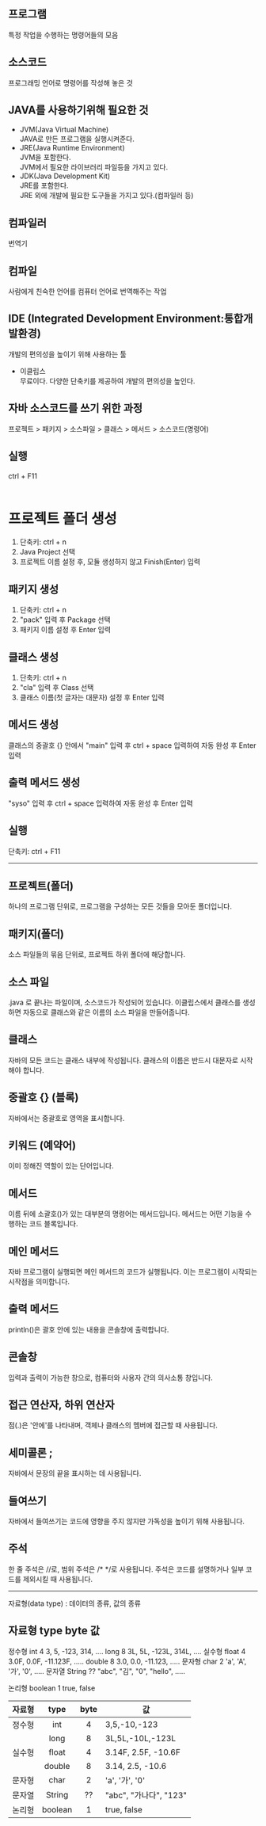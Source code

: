 ## 프로그램
특정 작업을 수행하는 명령어들의 모음

## 소스코드
프로그래밍 언어로 명령어를 작성해 놓은 것

## JAVA를 사용하기위해 필요한 것
- JVM(Java Virtual Machine) <br>
	JAVA로 만든 프로그램을 실행시켜준다.
- JRE(Java Runtime Environment) <br>
	JVM을 포함한다. <br>
	JVM에서 필요한 라이브러리 파일등을 가지고 있다.	
- JDK(Java Development Kit) <br>
	JRE를 포함한다. <br>
	JRE 외에 개발에 필요한 도구들을 가지고 있다.(컴파일러 등)

## 컴파일러
번역기

## 컴파일
사람에게 친숙한 언어를 컴퓨터 언어로 번역해주는 작업

## IDE (Integrated Development Environment:통합개발환경)
개발의 편의성을 높이기 위해 사용하는 툴
- 이클립스 <br>
무료이다. 다양한 단축키를 제공하여 개발의 편의성을 높인다.

## 자바 소스코드를 쓰기 위한 과정
프로젝트 > 패키지 > 소스파일 > 클래스 > 메서드 > 소스코드(명령어)

## 실행
ctrl + F11 <br><br>
# 프로젝트 폴더 생성
1. 단축키: ctrl + n
2. Java Project 선택
3. 프로젝트 이름 설정 후, 모듈 생성하지 않고 Finish(Enter) 입력

## 패키지 생성
1. 단축키: ctrl + n
2. "pack" 입력 후 Package 선택
3. 패키지 이름 설정 후 Enter 입력

## 클래스 생성
1. 단축키: ctrl + n
2. "cla" 입력 후 Class 선택
3. 클래스 이름(첫 글자는 대문자) 설정 후 Enter 입력

## 메서드 생성
클래스의 중괄호 {} 안에서 "main" 입력 후 ctrl + space 입력하여 자동 완성 후 Enter 입력

## 출력 메서드 생성
"syso" 입력 후 ctrl + space 입력하여 자동 완성 후 Enter 입력

## 실행
단축키: ctrl + F11


----
## 프로젝트(폴더)
하나의 프로그램 단위로, 프로그램을 구성하는 모든 것들을 모아둔 폴더입니다.

## 패키지(폴더)
소스 파일들의 묶음 단위로, 프로젝트 하위 폴더에 해당합니다.

## 소스 파일
.java 로 끝나는 파일이며, 소스코드가 작성되어 있습니다. 이클립스에서 클래스를 생성하면 자동으로 클래스와 같은 이름의 소스 파일을 만들어줍니다.

## 클래스
자바의 모든 코드는 클래스 내부에 작성됩니다. 클래스의 이름은 반드시 대문자로 시작해야 합니다.

## 중괄호 {} (블록)
자바에서는 중괄호로 영역을 표시합니다.

## 키워드 (예약어)
이미 정해진 역할이 있는 단어입니다.

## 메서드
이름 뒤에 소괄호()가 있는 대부분의 명령어는 메서드입니다. 메서드는 어떤 기능을 수행하는 코드 블록입니다.

## 메인 메서드
자바 프로그램이 실행되면 메인 메서드의 코드가 실행됩니다. 이는 프로그램이 시작되는 시작점을 의미합니다.

## 출력 메서드
println()은 괄호 안에 있는 내용을 콘솔창에 출력합니다.

## 콘솔창
입력과 출력이 가능한 창으로, 컴퓨터와 사용자 간의 의사소통 창입니다.

## 접근 연산자, 하위 연산자
점(.)은 '안에'를 나타내며, 객체나 클래스의 멤버에 접근할 때 사용됩니다.

## 세미콜론 ;
자바에서 문장의 끝을 표시하는 데 사용됩니다.

## 들여쓰기
자바에서 들여쓰기는 코드에 영향을 주지 않지만 가독성을 높이기 위해 사용됩니다.

## 주석
한 줄 주석은 //로, 범위 주석은 /* */로 사용됩니다. 주석은 코드를 설명하거나 일부 코드를 제외시킬 때 사용됩니다.

----

자료형(data type) : 데이터의 종류, 값의 종류

자료형	type	byte	값
--------------------------------------
정수형	int	4	3, 5, -123, 314, ....
	long	8	3L, 5L, -123L, 314L, ....
실수형	float	4	3.0F, 0.0F, -11.123F, .....
	double	8	3.0, 0.0, -11.123, .....
문자형	char	2	'a', 'A', '가', '0', .....
문자열	String	??	"abc", "김", "0", "hello", .....

논리형	boolean 1	true, false

|자료형|type|byte|값|
|----|:---:|:---:|----|
|정수형|int|4|3,5,-10,-123|
||long|8|3L,5L,-10L,-123L|
|실수형|float|4|3.14F, 2.5F, -10.6F|
||double|8|3.14, 2.5, -10.6|
|문자형|char|2|'a', '가', '0'|
|문자열|String|??|"abc", "가나다", "123"|
|논리형|boolean|1|true, false|

